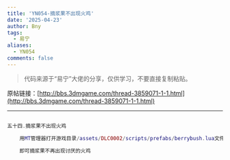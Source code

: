 ```yaml
---
title: 'YN054-摘浆果不出现火鸡'
date: '2025-04-23'
author: Bny
tags:
  - 易宁
aliases:
  - YN054
comments: false
---
```


> 代码来源于“易宁”大佬的分享，仅供学习，不要直接复制粘贴。

原帖链接：[http://bbs.3dmgame.com/thread-3859071-1-1.html](http://bbs.3dmgame.com/thread-3859071-1-1.html)

---

```lua  

五十四.摘浆果不出现火鸡	用MT管理器打开游戏目录/assets/DLC0002/scripts/prefabs/berrybush.lua文件，将inst:DoTaskInTime(3+math.random()*3, spawnperd)替换为--inst:DoTaskInTime(3+math.random()*3, spawnperd)	即可摘浆果不再出现讨厌的火鸡

```  


